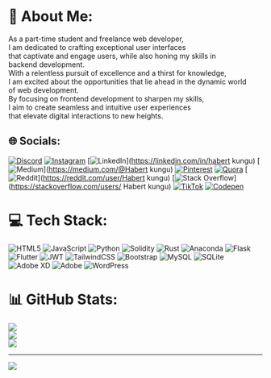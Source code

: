 # 💫 About Me:
As a part-time student and freelance web developer,<br> I am dedicated to crafting exceptional user interfaces <br>that captivate and engage users, while also honing my skills in<br> backend development.<br> With a relentless pursuit of excellence and a thirst for knowledge,<br> I am excited about the opportunities that lie ahead in the dynamic world<br> of web development.<br> By focusing on frontend development to sharpen my skills,<br> I aim to create seamless and intuitive user experiences <br>that elevate digital interactions to new heights.


## 🌐 Socials:
[![Discord](https://img.shields.io/badge/Discord-%237289DA.svg?logo=discord&logoColor=white)](https://discord.gg/habert) [![Instagram](https://img.shields.io/badge/Instagram-%23E4405F.svg?logo=Instagram&logoColor=white)](https://instagram.com/habertkungu) [![LinkedIn](https://img.shields.io/badge/LinkedIn-%230077B5.svg?logo=linkedin&logoColor=white)](https://linkedin.com/in/habert kungu) [![Medium](https://img.shields.io/badge/Medium-12100E?logo=medium&logoColor=white)](https://medium.com/@Habert kungu) [![Pinterest](https://img.shields.io/badge/Pinterest-%23E60023.svg?logo=Pinterest&logoColor=white)](https://pinterest.com/Habert) [![Quora](https://img.shields.io/badge/Quora-%23B92B27.svg?logo=Quora&logoColor=white)](https://quora.com/profile/Habert) [![Reddit](https://img.shields.io/badge/Reddit-%23FF4500.svg?logo=Reddit&logoColor=white)](https://reddit.com/user/Habert kungu) [![Stack Overflow](https://img.shields.io/badge/-Stackoverflow-FE7A16?logo=stack-overflow&logoColor=white)](https://stackoverflow.com/users/ Habert kungu) [![TikTok](https://img.shields.io/badge/TikTok-%23000000.svg?logo=TikTok&logoColor=white)](https://tiktok.com/@habertkungu) [![Codepen](https://img.shields.io/badge/Codepen-000000?style=for-the-badge&logo=codepen&logoColor=white)](https://codepen.io/Habert) 

# 💻 Tech Stack:
![HTML5](https://img.shields.io/badge/html5-%23E34F26.svg?style=for-the-badge&logo=html5&logoColor=white) ![JavaScript](https://img.shields.io/badge/javascript-%23323330.svg?style=for-the-badge&logo=javascript&logoColor=%23F7DF1E) ![Python](https://img.shields.io/badge/python-3670A0?style=for-the-badge&logo=python&logoColor=ffdd54) ![Solidity](https://img.shields.io/badge/Solidity-%23363636.svg?style=for-the-badge&logo=solidity&logoColor=white) ![Rust](https://img.shields.io/badge/rust-%23000000.svg?style=for-the-badge&logo=rust&logoColor=white) ![Anaconda](https://img.shields.io/badge/Anaconda-%2344A833.svg?style=for-the-badge&logo=anaconda&logoColor=white) ![Flask](https://img.shields.io/badge/flask-%23000.svg?style=for-the-badge&logo=flask&logoColor=white) ![Flutter](https://img.shields.io/badge/Flutter-%2302569B.svg?style=for-the-badge&logo=Flutter&logoColor=white) ![JWT](https://img.shields.io/badge/JWT-black?style=for-the-badge&logo=JSON%20web%20tokens) ![TailwindCSS](https://img.shields.io/badge/tailwindcss-%2338B2AC.svg?style=for-the-badge&logo=tailwind-css&logoColor=white) ![Bootstrap](https://img.shields.io/badge/bootstrap-%238511FA.svg?style=for-the-badge&logo=bootstrap&logoColor=white) ![MySQL](https://img.shields.io/badge/mysql-%2300000f.svg?style=for-the-badge&logo=mysql&logoColor=white) ![SQLite](https://img.shields.io/badge/sqlite-%2307405e.svg?style=for-the-badge&logo=sqlite&logoColor=white) ![Adobe XD](https://img.shields.io/badge/Adobe%20XD-470137?style=for-the-badge&logo=Adobe%20XD&logoColor=#FF61F6) ![Adobe](https://img.shields.io/badge/adobe-%23FF0000.svg?style=for-the-badge&logo=adobe&logoColor=white) ![WordPress](https://img.shields.io/badge/WordPress-%23117AC9.svg?style=for-the-badge&logo=WordPress&logoColor=white)
# 📊 GitHub Stats:
![](https://github-readme-stats.vercel.app/api?username=habert-kungu&theme=dark&hide_border=false&include_all_commits=true&count_private=true)<br/>
![](https://github-readme-streak-stats.herokuapp.com/?user=habert-kungu&theme=dark&hide_border=false)<br/>
![](https://github-readme-stats.vercel.app/api/top-langs/?username=habert-kungu&theme=dark&hide_border=false&include_all_commits=true&count_private=true&layout=compact)

---
[![](https://visitcount.itsvg.in/api?id=habert-kungu&icon=0&color=0)](https://visitcount.itsvg.in)

<!-- Proudly created with GPRM ( https://gprm.itsvg.in ) -->

